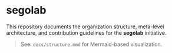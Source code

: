 # segolab

This repository documents the organization structure, meta-level architecture, and contribution guidelines for the **segolab** initiative.

> See: `docs/structure.mmd` for Mermaid-based visualization.

